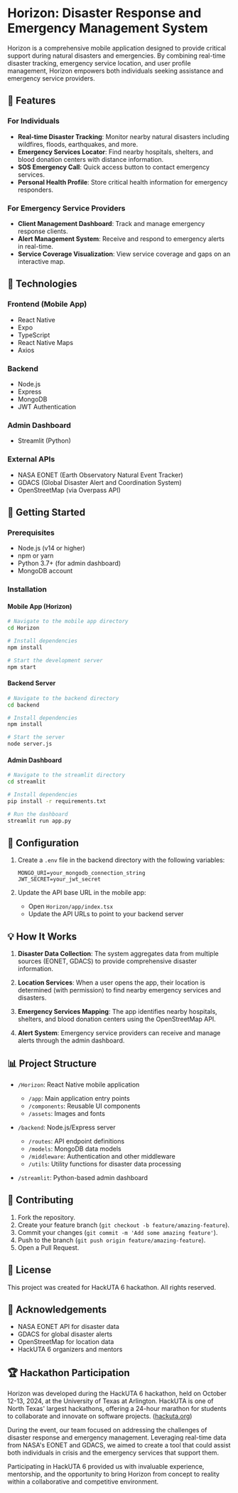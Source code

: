 # Horizon: Disaster Response and Emergency Management System

Horizon is a comprehensive mobile application designed to provide critical support during natural disasters and emergencies. By combining real-time disaster tracking, emergency service location, and user profile management, Horizon empowers both individuals seeking assistance and emergency service providers.

## 🌊 Features

### For Individuals
- **Real-time Disaster Tracking**: Monitor nearby natural disasters including wildfires, floods, earthquakes, and more.
- **Emergency Services Locator**: Find nearby hospitals, shelters, and blood donation centers with distance information.
- **SOS Emergency Call**: Quick access button to contact emergency services.
- **Personal Health Profile**: Store critical health information for emergency responders.

### For Emergency Service Providers
- **Client Management Dashboard**: Track and manage emergency response clients.
- **Alert Management System**: Receive and respond to emergency alerts in real-time.
- **Service Coverage Visualization**: View service coverage and gaps on an interactive map.

## 📱 Technologies

### Frontend (Mobile App)
- React Native
- Expo
- TypeScript
- React Native Maps
- Axios

### Backend
- Node.js
- Express
- MongoDB
- JWT Authentication

### Admin Dashboard
- Streamlit (Python)

### External APIs
- NASA EONET (Earth Observatory Natural Event Tracker)
- GDACS (Global Disaster Alert and Coordination System)
- OpenStreetMap (via Overpass API)

## 🚀 Getting Started

### Prerequisites
- Node.js (v14 or higher)
- npm or yarn
- Python 3.7+ (for admin dashboard)
- MongoDB account

### Installation

#### Mobile App (Horizon)
```bash
# Navigate to the mobile app directory
cd Horizon

# Install dependencies
npm install

# Start the development server
npm start
```

#### Backend Server
```bash
# Navigate to the backend directory
cd backend

# Install dependencies
npm install

# Start the server
node server.js
```

#### Admin Dashboard
```bash
# Navigate to the streamlit directory
cd streamlit

# Install dependencies
pip install -r requirements.txt

# Run the dashboard
streamlit run app.py
```

## 🔧 Configuration

1. Create a `.env` file in the backend directory with the following variables:
   ```
   MONGO_URI=your_mongodb_connection_string
   JWT_SECRET=your_jwt_secret
   ```

2. Update the API base URL in the mobile app:
   - Open `Horizon/app/index.tsx`
   - Update the API URLs to point to your backend server

## 💡 How It Works

1. **Disaster Data Collection**: The system aggregates data from multiple sources (EONET, GDACS) to provide comprehensive disaster information.

2. **Location Services**: When a user opens the app, their location is determined (with permission) to find nearby emergency services and disasters.

3. **Emergency Services Mapping**: The app identifies nearby hospitals, shelters, and blood donation centers using the OpenStreetMap API.

4. **Alert System**: Emergency service providers can receive and manage alerts through the admin dashboard.

## 📊 Project Structure

- `/Horizon`: React Native mobile application
  - `/app`: Main application entry points
  - `/components`: Reusable UI components
  - `/assets`: Images and fonts

- `/backend`: Node.js/Express server
  - `/routes`: API endpoint definitions
  - `/models`: MongoDB data models
  - `/middleware`: Authentication and other middleware
  - `/utils`: Utility functions for disaster data processing

- `/streamlit`: Python-based admin dashboard

## 🔗 Contributing

1. Fork the repository.
2. Create your feature branch (`git checkout -b feature/amazing-feature`).
3. Commit your changes (`git commit -m 'Add some amazing feature'`).
4. Push to the branch (`git push origin feature/amazing-feature`).
5. Open a Pull Request.

## 📝 License

This project was created for HackUTA 6 hackathon. All rights reserved.

## 🙏 Acknowledgements

- NASA EONET API for disaster data
- GDACS for global disaster alerts
- OpenStreetMap for location data
- HackUTA 6 organizers and mentors

## 🏆 Hackathon Participation

Horizon was developed during the HackUTA 6 hackathon, held on October 12-13, 2024, at the University of Texas at Arlington. HackUTA is one of North Texas' largest hackathons, offering a 24-hour marathon for students to collaborate and innovate on software projects. ([hackuta.org](https://www.hackuta.org/))

During the event, our team focused on addressing the challenges of disaster response and emergency management. Leveraging real-time data from NASA's EONET and GDACS, we aimed to create a tool that could assist both individuals in crisis and the emergency services that support them.

Participating in HackUTA 6 provided us with invaluable experience, mentorship, and the opportunity to bring Horizon from concept to reality within a collaborative and competitive environment.
